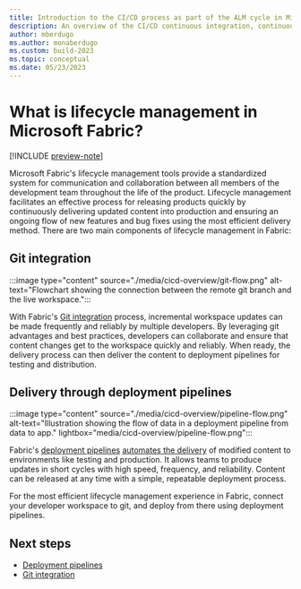 ```yaml
---
title: Introduction to the CI/CD process as part of the ALM cycle in Microsoft Fabric 
description: An overview of the CI/CD continuous integration, continuous deployment as part of the ALM cycle process in Microsoft Fabric.
author: mberdugo
ms.author: monaberdugo
ms.custom: build-2023
ms.topic: conceptual
ms.date: 05/23/2023
---
```


# What is lifecycle management in Microsoft Fabric?

[!INCLUDE [preview-note](../includes/preview-note.md)]

Microsoft Fabric's lifecycle management tools provide a standardized system for communication and collaboration between all members of the development team throughout the life of the product. Lifecycle management facilitates an effective process for releasing products quickly by continuously delivering updated content into production and ensuring an ongoing flow of new features and bug fixes using the most efficient delivery method. There are two main components of lifecycle management in Fabric:

## Git integration

:::image type="content" source="./media/cicd-overview/git-flow.png" alt-text="Flowchart showing the connection between the remote git branch and the live workspace.":::

With Fabric's [Git integration](./git-integration/intro-to-git-integration.md) process, incremental workspace updates can be made frequently and reliably by multiple developers. By leveraging git advantages and best practices, developers can collaborate and ensure that content changes get to the workspace quickly and reliably. When ready, the delivery process can then deliver the content to deployment pipelines for testing and distribution.

## Delivery through deployment pipelines

:::image type="content" source="./media/cicd-overview/pipeline-flow.png" alt-text="Illustration showing the flow of data in a deployment pipeline from data to app." lightbox="media/cicd-overview/pipeline-flow.png":::

Fabric's [deployment pipelines](./deployment-pipelines/intro-to-deployment-pipelines.md) [automates the delivery](./deployment-pipelines/pipeline-automation.md) of modified content to environments like testing and production. It allows teams to produce updates in short cycles with high speed, frequency, and reliability. Content can be released at any time with a simple, repeatable deployment process.

For the most efficient lifecycle management experience in Fabric, connect your developer workspace to git, and deploy from there using deployment pipelines.

## Next steps

* [Deployment pipelines](./deployment-pipelines/intro-to-deployment-pipelines.md)
* [Git integration](./git-integration/intro-to-git-integration.md)
